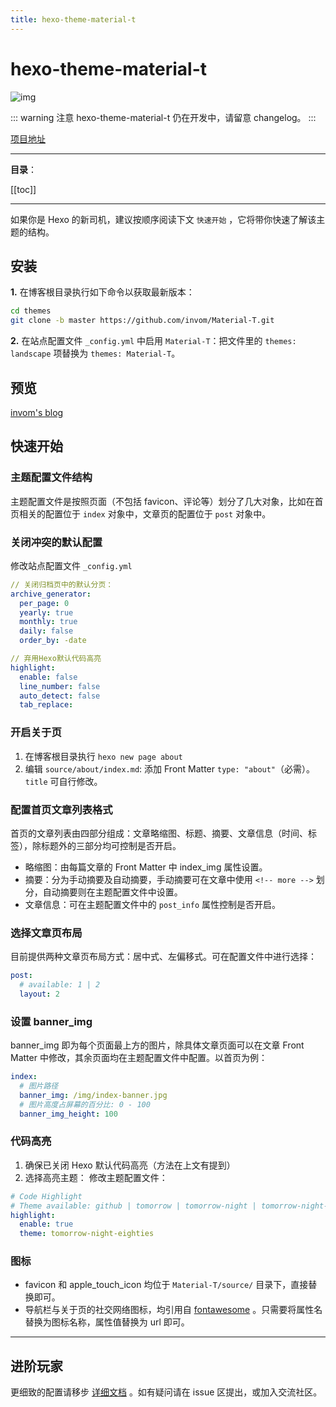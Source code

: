 ```yaml
---
title: hexo-theme-material-t
---
```

# hexo-theme-material-t <Badge text="@invom"/> <Badge text="Writing" type="warn"/> <Badge text="latest"/>

![img](@img/2/2-13/1.png)

::: warning 注意
hexo-theme-material-t 仍在开发中，请留意 changelog。
:::

[项目地址](https://github.com/invom/Material-T)

------

**目录**：

[[toc]]

------

如果你是 Hexo 的新司机，建议按顺序阅读下文 `快速开始` ，它将带你快速了解该主题的结构。

## 安装

**1.** 在博客根目录执行如下命令以获取最新版本：

```bash
cd themes
git clone -b master https://github.com/invom/Material-T.git
```

**2.** 在站点配置文件 `_config.yml` 中启用 `Material-T`：把文件里的 `themes: landscape` 项替换为 `themes: Material-T`。

## 预览
[invom's blog](https://invom.github.io)

## 快速开始

### 主题配置文件结构

主题配置文件是按照页面（不包括 favicon、评论等）划分了几大对象，比如在首页相关的配置位于 `index` 对象中，文章页的配置位于 `post` 对象中。

### 关闭冲突的默认配置

修改站点配置文件 `_config.yml`

```yml
// 关闭归档页中的默认分页：
archive_generator:
  per_page: 0  
  yearly: true
  monthly: true
  daily: false
  order_by: -date

// 弃用Hexo默认代码高亮
highlight:
  enable: false
  line_number: false
  auto_detect: false
  tab_replace:
```

### 开启关于页

1. 在博客根目录执行 `hexo new page about`
2. 编辑 `source/about/index.md`: 添加 Front Matter `type: "about"`（必需）。`title` 可自行修改。

### 配置首页文章列表格式

首页的文章列表由四部分组成：文章略缩图、标题、摘要、文章信息（时间、标签），除标题外的三部分均可控制是否开启。

- 略缩图：由每篇文章的 Front Matter 中 index_img 属性设置。
- 摘要：分为手动摘要及自动摘要，手动摘要可在文章中使用 `<!-- more -->` 划分，自动摘要则在主题配置文件中设置。
- 文章信息：可在主题配置文件中的 `post_info` 属性控制是否开启。

### 选择文章页布局

目前提供两种文章页布局方式：居中式、左偏移式。可在配置文件中进行选择：

```yml
post: 
  # available: 1 | 2
  layout: 2
```

### 设置 banner_img

banner_img 即为每个页面最上方的图片，除具体文章页面可以在文章 Front Matter 中修改，其余页面均在主题配置文件中配置。以首页为例：

```yml
index: 
  # 图片路径
  banner_img: /img/index-banner.jpg
  # 图片高度占屏幕的百分比: 0 - 100
  banner_img_height: 100
```

### 代码高亮

1. 确保已关闭 Hexo 默认代码高亮（方法在上文有提到）
2. 选择高亮主题：
修改主题配置文件：
```yml
# Code Highlight
# Theme available: github | tomorrow | tomorrow-night | tomorrow-night-eighties
highlight:
  enable: true
  theme: tomorrow-night-eighties
```

### 图标

- favicon 和 apple_touch_icon 均位于 `Material-T/source/` 目录下，直接替换即可。
- 导航栏与关于页的社交网络图标，均引用自 [fontawesome](https://fontawesome.com/icons) 。只需要将属性名替换为图标名称，属性值替换为 url 即可。

----

## 进阶玩家

更细致的配置请移步 [详细文档](http://invom.github.io/Material-T-docs) 。如有疑问请在 issue 区提出，或加入交流社区。
